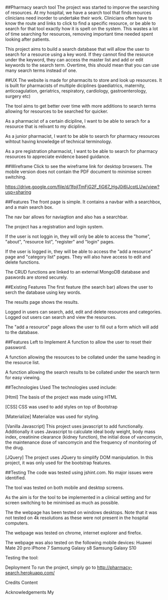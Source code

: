 ##Pharmacy search tool
The project was started to imporve the searching of resources. At my hospital, we have a search tool that finds reources clinicians need inorder to undertake their work. Clinicians often have to know the route and links to click to find a specific resource, or be able to search for that tool exactly how it is spelt on the system. This wastes a lot of time searching for resources, removing important time needed spent looking after patients. 

This project aims to build a search database that will allow the user to search for a resource using a key word. If they cannot find the resource under the keyword, they can access the master list and add or edit keywords to the search term. Overtime, this should mean that you can use many search terms instead of one.

##UX
The website is made for pharmacits to store and look up resources. It is built for pharmacists of multiple diciplines (paediatrics, maternity, anticoagulation, geriatrics, respiratory, cardiology, gastroenterology, surgery etc)

The tool aims to get better over time with more additions to search terms allowing for resources to be searched for quicker.

As a pharmacist of a certain dicipline, I want to be able to serach for a resource that is relivant to my dicipline. 

As a junior pharmacist, I want to be able to search for pharmacy resources wihtout having knowledge of technical terminology.

As a pre registration pharmacist, I want to be able to search for pharmacy resources to appreciate evidence based guidance.

##Wireframe
Click to see the wireframe link for desktop browsers. The mobile version does not contain the PDF document to minimise screen switching.

https://drive.google.com/file/d/1fpjlTmFjG2F_fiG67_HgJ0i6IJcptLUw/view?usp=sharing

##Features
The front page is simple. It contains a navbar with a searchbox, and a main search box.

The nav bar allows for naviagtion and also has a searchbar.

The project has a registration and login system.

If the user is not loggin in, they will only be able to access the "home", "about", "resource list", "register" and "login" pages. 

If the user is logged in, they will be able to access the "add a resource" page and "category list" pages. They will also have access to edit and delete functions.

The CRUD functions are linked to an external MongoDB database and paswords are stored securely.

##Existing Features
The first feature (the search bar) allows the user to serch the database using key words.

The results page shows the results.

Logged in users can search, add, edit and delete resources and categories. Logged out users can search and view the resources.

The "add a resource" page allows the user to fill out a form which will add to the database.



##Features Left to Implement
A function to allow the user to reset their password.

A function allowing the resources to be collated under the same heading in the resource list.

A function allowing the search results to be collated under the search term for easy viewing.

##Technologies Used
The technologies used include:

[Html] The basis of the project was made using HTML

[CSS] CSS was used to add styles on top of Bootstrap

[Materialize] Materialize was used for styling.

[Vanilla Javascript] This project uses javascript to add functionally. Additionally it uses Javascript to calculate ideal body weight, body mass index, creatinine clearance (kidney function), the initial dose of vancomycin, the maintenance dose of vancomycin and the frequency of monitoring of the drug.

[JQuery] The project uses JQuery to simplify DOM manipulation. In this project, it was only used for the bootstrap features.

##Testing
The code was tested using jshint.com. No major issues were identified.

The tool was tested on both mobile and desktop screens.

As the aim is for the tool to be implemented in a clinical setting and for screen switching to be minimised as much as possible.

The the webpage has been tested on windows desktops. Note that it was not tested on 4k resolutions as these were not present in the hospital computers.

The webpage was tested on chrome, internet explorer and firefox.

The webpage was also tested on the following mobile devices: Huawei Mate 20 pro iPhone 7 Samsung Galaxy s8 Samsung Galaxy S10

Testing the tool:

Deployment
To run the project, simply go to http://pharmacy-search.herokuapp.com/

Credits
Content

Acknowledgements
My 